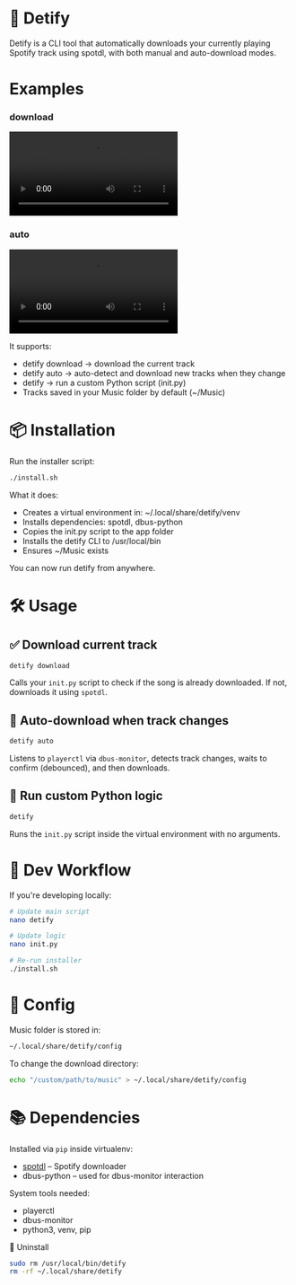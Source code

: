 # 📀 Detify

Detify is a CLI tool that automatically downloads your currently playing Spotify track using spotdl, with both manual and auto-download modes.

# Examples

### download

![video](assets/download.mp4)

### auto

![video](assets/auto.mp4)

It supports:

- detify download → download the current track
- detify auto → auto-detect and download new tracks when they change
- detify → run a custom Python script (init.py)
- Tracks saved in your Music folder by default (~/Music)

# 📦 Installation

Run the installer script:

```bash
./install.sh
```

What it does:

- Creates a virtual environment in: ~/.local/share/detify/venv
- Installs dependencies: spotdl, dbus-python
- Copies the init.py script to the app folder
- Installs the detify CLI to /usr/local/bin
- Ensures ~/Music exists

You can now run detify from anywhere.

# 🛠 Usage

## ✅ Download current track

```bash
detify download
```

Calls your `init.py` script to check if the song is already downloaded. If not, downloads it using `spotdl`.

## 🔄 Auto-download when track changes

```bash
detify auto
```

Listens to `playerctl` via `dbus-monitor`, detects track changes, waits to confirm (debounced), and then downloads.

## 🐍 Run custom Python logic

```bash
detify
```

Runs the `init.py` script inside the virtual environment with no arguments.

# 🧪 Dev Workflow

If you're developing locally:

```bash
# Update main script
nano detify

# Update logic
nano init.py

# Re-run installer
./install.sh
```

# 📝 Config

Music folder is stored in:

```bash
~/.local/share/detify/config
```

To change the download directory:

```bash
echo "/custom/path/to/music" > ~/.local/share/detify/config
```

# 📚 Dependencies

Installed via `pip` inside virtualenv:

- [spotdl](https://github.com/spotDL/spotify-downloader) – Spotify downloader
- dbus-python – used for dbus-monitor interaction

System tools needed:

- playerctl
- dbus-monitor
- python3, venv, pip

🧹 Uninstall

```bash
sudo rm /usr/local/bin/detify
rm -rf ~/.local/share/detify
```
